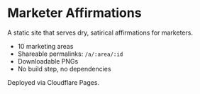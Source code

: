# Marketer Affirmations

A static site that serves dry, satirical affirmations for marketers.

- 10 marketing areas
- Shareable permalinks: `/a/:area/:id`
- Downloadable PNGs
- No build step, no dependencies

Deployed via Cloudflare Pages.

